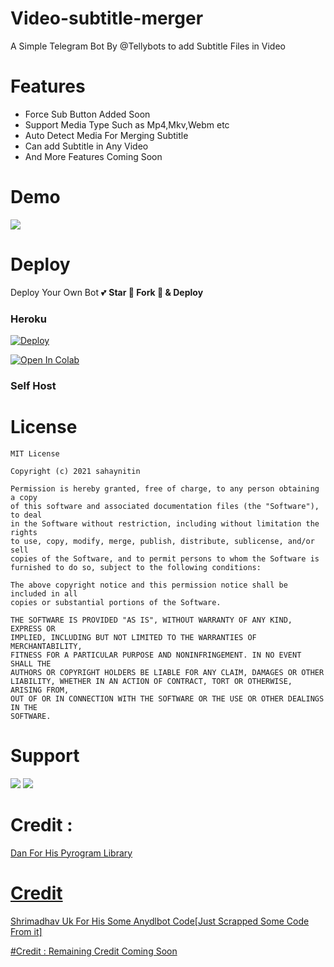 # Video-subtitle-merger

A Simple Telegram Bot By @Tellybots to add Subtitle Files in Video

# Features
- Force Sub Button Added Soon
- Support Media Type Such as Mp4,Mkv,Webm etc 
- Auto Detect Media For Merging Subtitle
- Can add Subtitle in Any Video
- And More Features Coming Soon

# Demo 
<a href="https://t.me/tellyconverterprobot"><img src="https://telegra.ph/file/f83053e0b64f3a10a9f0a.jpg"></a>

# Deploy
Deploy Your Own Bot 💕 **Star 🎉 Fork 🍴 & Deploy**

### Heroku
[![Deploy](https://www.herokucdn.com/deploy/button.svg)](https://heroku.com/deploy)

[![Open In Colab](https://colab.research.google.com/assets/colab-badge.svg)](https://colab.research.google.com/github/ali-mmagneto/videomerger/blob/master/MuxBot.ipynb)


### Self Host


# License
```
MIT License

Copyright (c) 2021 sahaynitin

Permission is hereby granted, free of charge, to any person obtaining a copy
of this software and associated documentation files (the "Software"), to deal
in the Software without restriction, including without limitation the rights
to use, copy, modify, merge, publish, distribute, sublicense, and/or sell
copies of the Software, and to permit persons to whom the Software is
furnished to do so, subject to the following conditions:

The above copyright notice and this permission notice shall be included in all
copies or substantial portions of the Software.

THE SOFTWARE IS PROVIDED "AS IS", WITHOUT WARRANTY OF ANY KIND, EXPRESS OR
IMPLIED, INCLUDING BUT NOT LIMITED TO THE WARRANTIES OF MERCHANTABILITY,
FITNESS FOR A PARTICULAR PURPOSE AND NONINFRINGEMENT. IN NO EVENT SHALL THE
AUTHORS OR COPYRIGHT HOLDERS BE LIABLE FOR ANY CLAIM, DAMAGES OR OTHER
LIABILITY, WHETHER IN AN ACTION OF CONTRACT, TORT OR OTHERWISE, ARISING FROM,
OUT OF OR IN CONNECTION WITH THE SOFTWARE OR THE USE OR OTHER DEALINGS IN THE
SOFTWARE.

```

# Support 
<a href="https://t.me/Tellybots_support"><img src="https://img.shields.io/badge/Support_Group-2cb6e0?style=for-the-badge&logo=telegram&logoColor=white"></a> <a href="https://t.me/tellybots_4u"><img src="https://img.shields.io/badge/Updates_Channel-2cb6e0?style=for-the-badge&logo=telegram&logoColor=white"></a>


# Credit : <a href="https://github.com/pyrogram/pyrogram">
Dan For His Pyrogram Library
# Credit
<a href="https://github.com/SpEcHiDe/AnyDLBot">
Shrimadhav Uk For His Some Anydlbot Code[Just Scrapped Some Code From it]

#Credit : Remaining Credit Coming Soon
